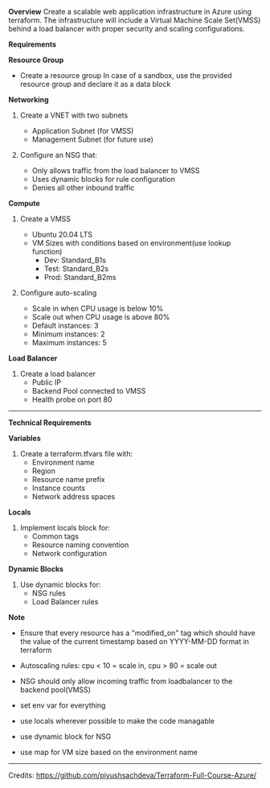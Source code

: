 **Overview**
Create a scalable web application infrastructure in Azure using terraform. The infrastructure will include a Virtual Machine Scale Set(VMSS) behind a load balancer with proper security and scaling configurations.


**Requirements**

**Resource Group**
- Create a resource group
  In case of a sandbox, use the provided resource group and declare it as a data block

**Networking**
1. Create a VNET with two subnets
    - Application Subnet (for VMSS)
    - Management Subnet (for future use)

2. Configure an NSG that:
    - Only allows traffic from the load balancer to VMSS
    - Uses dynamic blocks for rule configuration
    - Denies all other inbound traffic

**Compute**
1. Create a VMSS
    - Ubuntu 20.04 LTS
    - VM Sizes with conditions based on environment(use lookup function)
        - Dev: Standard_B1s
        - Test: Standard_B2s
        - Prod: Standard_B2ms

2. Configure auto-scaling
    - Scale in when CPU usage is below 10%
    - Scale out when CPU usage is above 80%
    - Default instances: 3
    - Minimum instances: 2
    - Maximum instances: 5

**Load Balancer**
1. Create a load balancer
    - Public IP
    - Backend Pool connected to VMSS
    - Health probe on port 80

---
**Technical Requirements**

**Variables**
1. Create a terraform.tfvars file with:
    - Environment name
    - Region
    - Resource name prefix
    - Instance counts
    - Network address spaces

**Locals**
1. Implement locals block for:
    - Common tags
    - Resource naming convention
    - Network configuration

**Dynamic Blocks**
1. Use dynamic blocks for:
    - NSG rules
    - Load Balancer rules



**Note**
- Ensure that every resource has a "modified_on" tag which should have the value of the current timestamp based on YYYY-MM-DD format in terraform

- Autoscaling rules: cpu < 10 = scale in, cpu > 80 = scale out

- NSG should only allow incoming traffic from loadbalancer to the backend pool(VMSS)

- set env var for everything

- use locals wherever possible to make the code managable

- use dynamic block for NSG

- use map for VM size based on the environment name


---
Credits: https://github.com/piyushsachdeva/Terraform-Full-Course-Azure/
